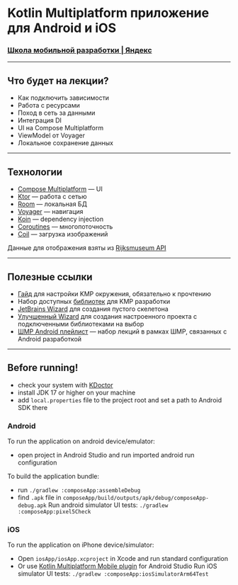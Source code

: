 # Kotlin Multiplatform приложение для Android и iOS
### [Школа мобильной разработки | Яндекс](https://yandex.ru/yaintern/schools/mobile)

---

## Что будет на лекции?
- Как подключить зависимости
- Работа с ресурсами
- Поход в сеть за данными
- Интеграция DI
- UI на Compose Multiplatform
- ViewModel от Voyager
- Локальное сохранение данных

---

## Технологии
- [Compose Multiplatform](https://github.com/JetBrains/compose-multiplatform) — UI
- [Ktor](https://github.com/ktorio/ktor) — работа с сетью
- [Room](https://developer.android.com/kotlin/multiplatform/room) — локальная БД
- [Voyager](https://github.com/adrielcafe/voyager) — навигация
- [Koin](https://github.com/InsertKoinIO/koin) — dependency injection
- [Coroutines](https://github.com/Kotlin/kotlinx.coroutines) — многопоточность
- [Coil](https://github.com/coil-kt/coil) — загрузка изображений

Данные для отображения взяты из [Rijksmuseum API](https://data.rijksmuseum.nl/object-metadata/api/)

---

## Полезные ссылки
- [Гайд](https://www.jetbrains.com/help/kotlin-multiplatform-dev/multiplatform-setup.html) для настройки KMP окружения, обязательно к прочтению
- Набор доступных [библиотек](https://github.com/terrakok/kmp-awesome?tab=readme-ov-file) для KMP разработки
- [JetBrains Wizard](https://kmp.jetbrains.com/) для создания пустого скелетона
- [Улучшенный Wizard](https://terrakok.github.io/Compose-Multiplatform-Wizard/) для создания настроенного проекта с подключенными библиотеками на выбор
- [ШМР Android плейлист](https://www.youtube.com/playlist?list=PLXtiZNKIobF5E1JgDaisqnVJfbZeUFYkm) — набор лекций в рамках ШМР, связанных с Android разработкой

---

## Before running!
 - check your system with [KDoctor](https://github.com/Kotlin/kdoctor)
 - install JDK 17 or higher on your machine
 - add `local.properties` file to the project root and set a path to Android SDK there

### Android
To run the application on android device/emulator:  
 - open project in Android Studio and run imported android run configuration

To build the application bundle:
 - run `./gradlew :composeApp:assembleDebug`
 - find `.apk` file in `composeApp/build/outputs/apk/debug/composeApp-debug.apk`
Run android simulator UI tests: `./gradlew :composeApp:pixel5Check`

### iOS
To run the application on iPhone device/simulator:
 - Open `iosApp/iosApp.xcproject` in Xcode and run standard configuration
 - Or use [Kotlin Multiplatform Mobile plugin](https://plugins.jetbrains.com/plugin/14936-kotlin-multiplatform-mobile) for Android Studio
Run iOS simulator UI tests: `./gradlew :composeApp:iosSimulatorArm64Test`
